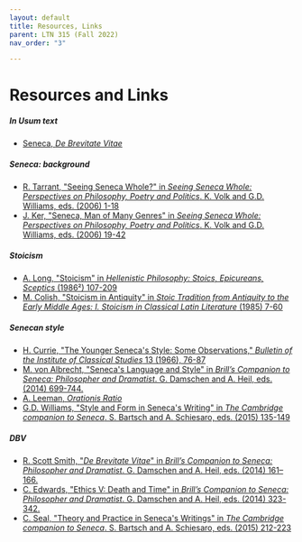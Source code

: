 ```yaml
---
layout: default
title: Resources, Links
parent: LTN 315 (Fall 2022)
nav_order: "3"

---
```

# Resources and Links

##### In Usum text
* [Seneca, _De Brevitate Vitae_](https://www.inusum.com/seneca/de-brevitate-vitae)

##### Seneca: background
* [R. Tarrant, "Seeing Seneca Whole?" in _Seeing Seneca Whole: Perspectives on Philosophy, Poetry and Politics_. K. Volk and G.D. Williams, eds. (2006) 1-18]()
* [J. Ker, "Seneca, Man of Many Genres" in _Seeing Seneca Whole: Perspectives on Philosophy, Poetry and Politics_. K. Volk and G.D. Williams, eds. (2006) 19-42]()

##### Stoicism
* [A. Long, "Stoicism" in _Hellenistic Philosophy: Stoics, Epicureans, Sceptics_ (1986²) 107-209]()
* [M. Colish, "Stoicism in Antiquity" in _Stoic Tradition from Antiquity to the Early Middle Ages: I. Stoicism in Classical Latin Literature_ (1985) 7-60]()

##### Senecan style
* [H. Currie, "The Younger Seneca's Style: Some Observations," _Bulletin of the Institute of Classical Studies_ 13 (1966), 76-87]()
* [M. von Albrecht, "Seneca's Language and Style" in _Brill’s Companion to Seneca: Philosopher and Dramatist_. G. Damschen and A. Heil, eds. (2014) 699-744.]()
* [A. Leeman, _Orationis Ratio_]()
* [G.D. Williams, "Style and Form in Seneca's Writing" in _The Cambridge companion to Seneca_. S. Bartsch and A. Schiesaro, eds. (2015) 135-149]()

##### DBV
* [R. Scott Smith, "_De Brevitate Vitae_" in _Brill’s Companion to Seneca: Philosopher and Dramatist_. G. Damschen and A. Heil, eds. (2014) 161–166.]()
* [C. Edwards, "Ethics V: Death and Time" in _Brill’s Companion to Seneca: Philosopher and Dramatist_. G. Damschen and A. Heil, eds. (2014) 323-342.]()
* [C. Seal, "Theory and Practice in Seneca's Writings" in _The Cambridge companion to Seneca_. S. Bartsch and A. Schiesaro, eds. (2015) 212-223]()